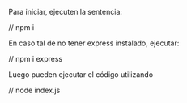 Para iniciar, ejecuten la sentencia:

// npm i

En caso tal de no tener express instalado, ejecutar:

// npm i express

Luego pueden ejecutar el código utilizando 

// node index.js
